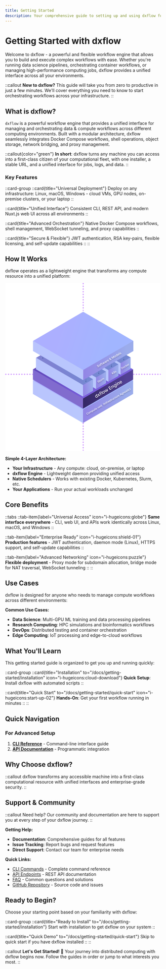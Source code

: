 ```yaml
---
title: Getting Started
description: Your comprehensive guide to setting up and using dxflow for distributed computing and workflow orchestration
---
```


# Getting Started with dxflow

Welcome to dxflow - a powerful and flexible workflow engine that allows you to build and execute complex workflows with ease. Whether you're running data science pipelines, orchestrating container workflows, or managing high-performance computing jobs, dxflow provides a unified interface across all your environments.

::callout
**New to dxflow?** This guide will take you from zero to productive in just a few minutes. We'll cover everything you need to know to start orchestrating workflows across your infrastructure.
::

## What is dxflow?

`dxflow` is a powerful workflow engine that provides a unified interface for managing and orchestrating data & compute workflows across different computing environments. Built with a modular architecture, dxflow seamlessly integrates Docker Compose workflows, shell operations, object storage, network bridging, and proxy management.

::callout{color="green"}
**In short**: dxflow turns any machine you can access into a first-class citizen of your computational fleet, with one installer, a stable URL, and a unified interface for jobs, logs, and data.
::

### Key Features

::card-group
  ::card{title="Universal Deployment"}
  Deploy on any infrastructure: Linux, macOS, Windows - cloud VMs, GPU nodes, on-premise clusters, or your laptop
  ::

  ::card{title="Unified Interface"}
  Consistent CLI, REST API, and modern Nuxt.js web UI across all environments
  ::

  ::card{title="Advanced Orchestration"}
  Native Docker Compose workflows, shell management, WebSocket tunneling, and proxy capabilities
  ::

  ::card{title="Secure & Flexible"}
  JWT authentication, RSA key-pairs, flexible licensing, and self-update capabilities
  ::
::

## How It Works

dxflow operates as a lightweight engine that transforms any compute resource into a unified platform:

![dxflow Layers](/assets/dxflow_layers.svg)

**Simple 4-Layer Architecture:**
- **Your Infrastructure** - Any compute: cloud, on-premise, or laptop
- **dxflow Engine** - Lightweight daemon providing unified access
- **Native Schedulers** - Works with existing Docker, Kubernetes, Slurm, etc.
- **Your Applications** - Run your actual workloads unchanged

## Core Benefits

::tabs
  ::tab-item{label="Universal Access" icon="i-hugeicons:globe"}
  **Same interface everywhere** - CLI, web UI, and APIs work identically across Linux, macOS, and Windows
  ::

  ::tab-item{label="Enterprise Ready" icon="i-hugeicons:shield-01"}
  **Production features** - JWT authentication, daemon mode (Linux), HTTPS support, and self-update capabilities
  ::

  ::tab-item{label="Advanced Networking" icon="i-hugeicons:puzzle"}
  **Flexible deployment** - Proxy mode for subdomain allocation, bridge mode for NAT traversal, WebSocket tunneling
  ::
::

## Use Cases

dxflow is designed for anyone who needs to manage compute workflows across different environments:

**Common Use Cases:**
- **Data Science**: Multi-GPU ML training and data processing pipelines
- **Research Computing**: HPC simulations and bioinformatics workflows
- **DevOps**: Distributed testing and container orchestration
- **Edge Computing**: IoT processing and edge-to-cloud workflows


## What You'll Learn

This getting started guide is organized to get you up and running quickly:

::card-group
  ::card{title="Installation" to="/docs/getting-started/installation" icon="i-hugeicons:cloud-download"}
  **Quick Setup**: Install dxflow with automated scripts
  ::

  ::card{title="Quick Start" to="/docs/getting-started/quick-start" icon="i-hugeicons:start-up-02"}
  **Hands-On**: Get your first workflow running in minutes
  ::
::

## Quick Navigation

### For Advanced Setup
1. **[CLI Reference](/docs/cli)** - Command-line interface guide
2. **[API Documentation](/docs/api)** - Programmatic integration

## Why Choose dxflow?

::callout
dxflow transforms any accessible machine into a first-class computational resource with unified interfaces and enterprise-grade security.
::

## Support & Community

::callout
Need help? Our community and documentation are here to support you at every step of your dxflow journey.
::

**Getting Help:**
- **Documentation**: Comprehensive guides for all features
- **Issue Tracking**: Report bugs and request features
- **Direct Support**: Contact our team for enterprise needs

**Quick Links:**
- [CLI Commands](/docs/cli) - Complete command reference
- [API Endpoints](/docs/api) - REST API documentation
- [FAQ](/docs/faqs) - Common questions and solutions
- [GitHub Repository](https://github.com/diphyx/dxflow) - Source code and issues

## Ready to Begin?

Choose your starting point based on your familiarity with dxflow:

::card-group
  ::card{title="Ready to Install" to="/docs/getting-started/installation"}
  Start with installation to get dxflow on your system
  ::

  ::card{title="Quick Demo" to="/docs/getting-started/quick-start"}
  Skip to quick start if you have dxflow installed
  ::
::

::callout
**Let's Get Started!** 🎉
Your journey into distributed computing with dxflow begins now. Follow the guides in order or jump to what interests you most.
::
